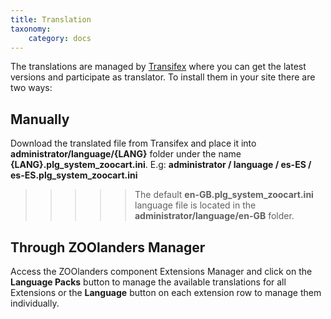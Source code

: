 ```yaml
---
title: Translation
taxonomy:
    category: docs
---
```


The translations are managed by [Transifex](https://www.transifex.com/projects/p/zoolanders/) where you can get the latest versions and participate as translator. To install them in your site there are two ways:

## Manually

Download the translated file from Transifex and place it into **administrator/language/{LANG}** folder under the name **{LANG}.plg_system_zoocart.ini**. E.g: **administrator / language / es-ES / es-ES.plg_system_zoocart.ini**

>>>>> The default **en-GB.plg_system_zoocart.ini** language file is located in the **administrator/language/en-GB** folder.

## Through ZOOlanders Manager

Access the ZOOlanders component Extensions Manager and click on the **Language Packs** button to manage the available translations for all Extensions or the **Language** button on each extension row to manage them individually.
